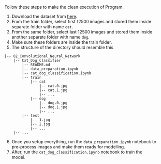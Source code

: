Follow these steps to make the clean execution of Program.
1. Download the dataset from [here](https://www.kaggle.com/c/dogs-vs-cats/data).
2. From the train folder, select first 12500 images and stored them inside separate folder with name `cat`.
3. From the same folder, select last 12500 images and stored them inside another separate folder with name `dog`.
4. Make sure these folders are inside the train folder.
5. The structure of the directory should resemble this.
```
|-- 02_Convolutional_Neural_Network
    |-- Cat_Dog_Classifier
        |-- README.md
        |-- data_preparation.ipynb    
        |-- cat_dog_classification.ipynb
        |-- train
            |-- cat
                |-- cat.0.jpg
                |-- cat.1.jpg
                |-- ...
            |-- dog
                |-- dog.0.jpg
                |-- dog.1.jpg
                |-- ...
        |-- test
            |-- 1.jpg
            |-- 2.jpg
            |-- ...
    |-- ...
```
6. Once you setup everything, run the `data_preparation.ipynb` notebook to pre-process images and make them ready for modelling.
7. After, run the `cat_dog_classification.ipynb` notebook to train the model.